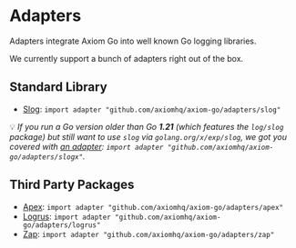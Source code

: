 # Adapters

Adapters integrate Axiom Go into well known Go logging libraries.

We currently support a bunch of adapters right out of the box.

## Standard Library

* [Slog](https://pkg.go.dev/log/slog): `import adapter "github.com/axiomhq/axiom-go/adapters/slog"`

💡 _If you run a Go version older than Go **1.21** (which features the
`log/slog` package) but still want to use `slog` via `golang.org/x/exp/slog`, we
got you covered with [an adapter](slogx): `import adapter "github.com/axiomhq/axiom-go/adapters/slogx"`._

## Third Party Packages

* [Apex](https://github.com/apex/log): `import adapter "github.com/axiomhq/axiom-go/adapters/apex"`
* [Logrus](https://github.com/sirupsen/logrus): `import adapter "github.com/axiomhq/axiom-go/adapters/logrus"`
* [Zap](https://github.com/uber-go/zap): `import adapter "github.com/axiomhq/axiom-go/adapters/zap"`
